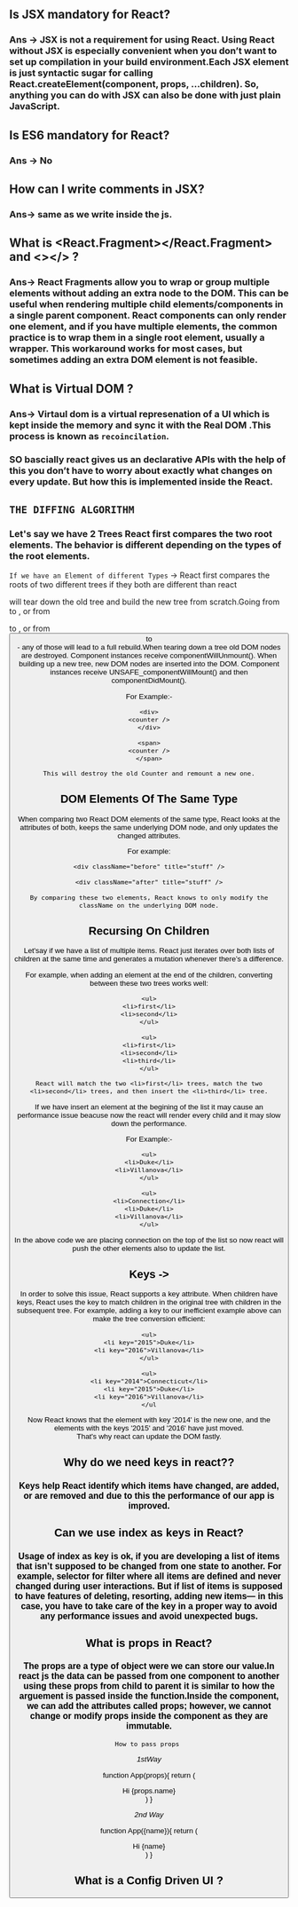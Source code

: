 ## Is JSX mandatory for React?
### Ans -> JSX is not a requirement for using React. Using React without JSX is especially convenient when you don’t want to set up compilation in your build environment.Each JSX element is just syntactic sugar for calling React.createElement(component, props, ...children). So, anything you can do with JSX can also be done with just plain JavaScript.

## Is ES6 mandatory for React?
### Ans -> No

## How can I write comments in JSX?
### Ans-> same as we write inside the js.

## What is <React.Fragment></React.Fragment> and <></> ?
### Ans-> React Fragments allow you to wrap or group multiple elements without adding an extra node to the DOM. This can be useful when rendering multiple child elements/components in a single parent component. React components can only render one element, and if you have multiple elements, the common practice is to wrap them in a single root element, usually a <div> wrapper. This workaround works for most cases, but sometimes adding an extra DOM element is not feasible.  


## What is Virtual DOM ?

### Ans-> Virtaul dom is a virtual represenation of a UI which is kept inside the memory and sync it with the Real DOM .This process is known as `recoincilation`.

### SO bascially react gives us an declarative APIs with the help of this you don’t have to worry about exactly what changes on every update. But how this is implemented inside the React.

## `THE DIFFING ALGORITHM`

### Let's say we have 2 Trees React first compares the two root elements. The behavior is different depending on the types of the root elements.

`If we have an Element of different Types` -> React first compares the roots of two different trees if they both are different than react 

will tear down the old tree and build the new tree from scratch.Going from <a> to <img>, or from <Article> to <Comment>, or from <Button> to <div> - any of those will lead to a full rebuild.When tearing down a tree old DOM nodes are destroyed. Component instances receive componentWillUnmount(). When building up a new tree, new DOM nodes are inserted into the DOM. Component instances receive UNSAFE_componentWillMount() and then componentDidMount(). 

For Example:-

    <div>
    <counter />
    </div>

    <span>
    <counter />
    </span>

`This will destroy the old Counter and remount a new one.`

## DOM Elements Of The Same Type

When comparing two React DOM elements of the same type, React looks at the attributes of both, keeps the same underlying DOM node, and only updates the changed attributes. 

For example:

    <div className="before" title="stuff" />

    <div className="after" title="stuff" />

`By comparing these two elements, React knows to only modify the className on the underlying DOM node.`


## Recursing On Children


Let'say if we have a list of multiple items. React just iterates over both lists of children at the same time and generates a mutation whenever there’s a difference.

For example, when adding an element at the end of the children, converting between these two trees works well:

    <ul>
    <li>first</li>
    <li>second</li>
    </ul>

    <ul>
    <li>first</li>
    <li>second</li>
    <li>third</li>
    </ul>

`React will match the two <li>first</li> trees, match the two <li>second</li> trees, and then insert the <li>third</li> tree.`    


If we have insert an element at the begining of the list it may cause an performance issue beacuse now the react will render every child and it may slow down the performance.

For Example:-

    <ul>
    <li>Duke</li>
    <li>Villanova</li>
    </ul>

    <ul>
    <li>Connection</li>
    <li>Duke</li>
    <li>Villanova</li>
    </ul>

In the above code we are placing connection on the top of the list so now react will push the other elements also to update the list.


## Keys -> 

In order to solve this issue, React supports a key attribute. When children have keys, React uses the key to match children in the original tree with children in the subsequent tree. For example, adding a key to our inefficient example above can make the tree conversion efficient:

    <ul>
    <li key="2015">Duke</li>
    <li key="2016">Villanova</li>
    </ul>

    <ul>
    <li key="2014">Connecticut</li>
    <li key="2015">Duke</li>
    <li key="2016">Villanova</li>
    </ul

Now React knows that the element with key '2014' is the new one, and the elements with the keys '2015' and '2016' have just moved.    
That's why react can update the DOM fastly.



## Why do we need keys in react??

### Keys help React identify which items have changed, are added, or are removed and due to this the performance of our app is improved.

## Can we use index as keys in React?

###  Usage of index as key is ok, if you are developing a list of items that isn’t supposed to be changed from one state to another. For example, selector for filter where all items are defined and never changed during user interactions. But if list of items is supposed to have features of deleting, resorting, adding new items— in this case, you have to take care of the key in a proper way to avoid any performance issues and avoid unexpected bugs.

## What is props in React?

### The props are a type of object were we can store our value.In react js the data can be passed from one component to another using these props from child to parent it is similar to how the arguement is passed inside the function.Inside the component, we can add the attributes called props; however, we cannot change or modify props inside the component as they are immutable.


`How to pass props `

*1stWay*

function App(props){
    return (
        <div>Hi {props.name}</div>
    )
}

*2nd Way*

function App({name}){   <!--- here we destructure directly the name and we can use easily now we didn't have to write the props.name -->
    return (
        <div>Hi {name}</div>
    )
}


## What is a Config Driven UI ?



